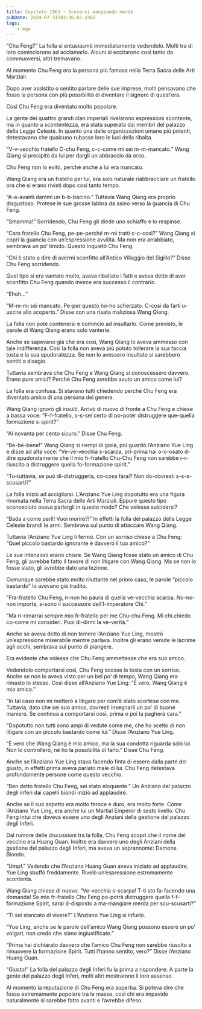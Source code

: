 ```yaml
---
title: Capitolo 1963 - Scusarsi mangiando merda
pubDate: 2024-07-31T03:36:02.236Z
tags:
    - mga
---
```



“Chu Feng?” La folla si entusiasmò immediatamente vedendolo. Molti tra di loro cominciarono ad acclamarlo. Alcuni si eccitarono così tanto da commuoversi, altri tremavano.

Al momento Chu Feng era la persona più famosa nella Terra Sacra delle Arti Marziali.

Dopo aver assistito o sentito parlare delle sue imprese, molti pensavano che fosse la persona con più possibilità di diventare il signore di quest’era.

Così Chu Feng era diventato molto popolare.

La gente dei quattro grandi clan imperiali rivelarono espressioni scontente, ma in quanto a scontentezza, era stata superata dai membri del palazzo della Legge Celeste. In quanto una delle organizzazioni umane più potenti, detestavano che qualcuno rubasse loro le luci della ribalta.

“V-v-vecchio fratello C-chu Feng, c-c-come mi sei m-m-mancato.” Wang Qiang si precipitò da lui per dargli un abbraccio da orso.

Chu Feng non lo evitò, perché anche a lui era mancato.

Wang Qiang era un fratello per lui, era solo naturale riabbracciare un fratello ora che si erano rivisti dopo così tanto tempo.

“A-a-avanti dammi un b-b-bacino.” Tuttavia Wang Qiang era proprio disgustoso. Protese le sue grosse labbra da asino verso la guancia di Chu Feng.

“Smamma!” Sorridendo, Chu Feng gli diede uno schiaffo e lo respinse.

“Caro fratello Chu Feng, pe-pe-perché m-mi tratti c-c-così?” Wang Qiang si coprì la guancia con un’espressione avvilita. Ma non era arrabbiato, sembrava un po’ timido. Questo inquietò Chu Feng.

“Chi è stato a dire di avermi sconfitto all’Antico Villaggio del Sigillo?” Disse Chu Feng sorridendo.

Quel tipo si era vantato molto, aveva ribaltato i fatti e aveva detto di aver sconfitto Chu Feng quando invece era successo il contrario.

“Eheh…”

“M-m-mi sei mancato. Pe-per questo ho-ho scherzato. C-così da farti u-uscire allo scoperto.” Disse con una risata maliziosa Wang Qiang.

La folla non poté contenersi e cominciò ad insultarlo. Come previsto, le parole di Wang Qiang erano solo vanterie.

Anche se sapevano già che era così, Wang Qiang lo aveva ammesso con tale indifferenza. Così la folla non aveva più potuto tollerare la sua faccia tosta e la sua spudoratezza. Se non lo avessero insultato si sarebbero sentiti a disagio.

Tuttavia sembrava che Chu Feng e Wang Qiang si conoscessero davvero. Erano pure amici? Perché Chu Feng avrebbe avuto un amico come lui?

La folla era confusa. Si stavano tutti chiedendo perché Chu Feng era diventato amico di una persona del genere.

Wang Qiang ignorò gli insulti. Arrivò di nuovo di fronte a Chu Feng e chiese a bassa voce: “F-f-fratello, s-s-sei certo di po-poter distruggere que-quella formazione s-spirit?”

“Al novanta per cento sicuro.” Disse Chu Feng.

“Be-be-bene!” Wang Qiang si riempì di gioia, poi guardò l’Anziano Yue Ling e disse ad alta voce: “Ve-ve-vecchia s-scarpa, pri-prima hai o-o-osato d-dire spudoratamente che il mio fr-fratello Chu-Chu Feng non sarebbe r-r-riuscito a distruggere quella fo-formazione spirit.”

“Tu-tuttavia, se può di-distruggerla, co-cosa farai? Non do-dovresti s-s-s-scusarti?”

La folla iniziò ad accigliarsi. L’Anziano Yue Ling dopotutto era una figura rinomata nella Terra Sacra delle Arti Marziali. Eppure questo tipo sconosciuto osava parlargli in questo modo? Che volesse suicidarsi?

“Bada a come parli! Vuoi morire?!” In effetti la folla del palazzo della Legge Celeste brandì le armi. Sembrava sul punto di attaccare Wang Qiang.

Tuttavia l’Anziano Yue Ling li fermò. Con un sorriso chiese a Chu Feng: “Quel piccolo bastardo ignorante è davvero il tuo amico?”

Le sue intenzioni erano chiare. Se Wang Qiang fosse stato un amico di Chu Feng, gli avrebbe fatto il favore di non litigare con Wang Qiang. Ma se non lo fosse stato, gli avrebbe dato una lezione.

Comunque sarebbe stato molto riluttante nel primo caso, le parole “piccolo bastardo" lo avevano già tradito.

“Fra-fratello Chu Feng, n-non ho paura di quella ve-vecchia scarpa. No-no-non importa, s-sono il successore dell’I-imperatore Chi.”

“Ma ri-rimarrai sempre mio fr-fratello per me Chu-chu Feng. Mi chi.chiedo co-come mi consideri. Puoi di-dirmi la ve-verità.”

Anche se aveva detto di non temere l’Anziano Yue Ling, mostrò un’espressione miserabile mentre parlava. Inoltre gli erano venute le lacrime agli occhi, sembrava sul punto di piangere.

Era evidente che volesse che Chu Feng ammettesse che era suo amico.

Vedendolo comportarsi così, Chu Feng scosse la testa con un sorriso. Anche se non lo aveva visto per un bel po’ di tempo, Wang Qiang era rimasto lo stesso. Così disse all’Anziano Yue Ling: “È vero, Wang Qiang è mio amico.”

“In tal caso non mi metterò a litigare per com’è stato scortese con me. Tuttavia, dato che sei suo amico, dovresti insegnarli un po’ di buone maniere. Se continua a comportarsi così, prima o poi la pagherà cara.”

“Dopotutto non tutti sono ampi di vedute come me, che ho scelto di non litigare con un piccolo bastardo come lui.” Disse l’Anziano Yue Ling.

“È vero che Wang Qiang è mio amico, ma la sua condotta riguarda solo lui. Non lo controllerò, né ho la possibilità di farlo.” Disse Chu Feng.

Anche se l’Anziano Yue Ling stava facendo finta di essere dalla parte del giusto, in effetti prima aveva parlato male di lui. Chu Feng detestava profondamente persone come questo vecchio.

“Ben detto fratello Chu Feng, sei stato eloquente.” Un Anziano del palazzo degli inferi dai capelli biondi iniziò ad applaudire.

Anche se il suo aspetto era molto feroce e duro, era molto forte. Come l’Anziano Yue Ling, era anche lui un Martial Emperor di sesto livello. Chu Feng intuì che doveva essere uno degli Anziani della gestione del palazzo degli Inferi.

Dal rumore delle discussioni tra la folla, Chu Feng scoprì che il nome del vecchio era Huang Guan. Inoltre era davvero uno degli Anziani della gestione del palazzo degli Inferi, ma aveva un soprannome: Demone Biondo.

“Umpf.” Vedendo che l’Anziano Huang Guan aveva iniziato ad applaudire, Yue Ling sbuffò freddamente. Rivelò un’espressione estremamente scontenta.

Wang Qiang chiese di nuovo: “Ve-vecchia s-scarpa! T-ti sto fa-facendo una domanda! Se mio fr-fratello Chu Feng po-potrà distruggere quella f-f-formazione Spirit, sarai d-disposto a ma-mangiare merda per scu-scusarti?”

“Ti sei stancato di vivere?” L’Anziano Yue Ling si infuriò.

“Yue Ling, anche se le parole dell’amico Wang Qiang possono essere un po’ volgari, non credo che siano ingiustificate.”

“Prima hai dichiarato davvero che l’amico Chu Feng non sarebbe riuscito a rimuovere la formazione Spirit. Tutti l’hanno sentito, vero?” Disse l’Anziano Huang Guan.

“Giusto!” La folla del palazzo degli Inferi fu la prima a rispondere. A parte la gente del palazzo degli Inferi, molti altri mostrarono il loro assenso.

Al momento la reputazione di Chu Feng era superba. Si poteva dire che fosse estremamente popolare tra le masse, così chi era impavido naturalmente si sarebbe fatto avanti e l’avrebbe difeso.


